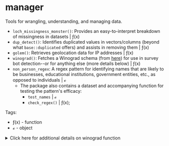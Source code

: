 # manager
Tools for wrangling, understanding, and managing data.

- `loch_missingness_monster()`: Provides an easy-to-interpret breakdown of missingness in datasets | &#402;(x)
- `dup_detect()`: Identifies duplicated values in vectors/columns (beyond what `base::duplicated` offers) and assists in removing them | &#402;(x)
- `golem()`: Retrieves geolocation data for IP addresses | &#402;(x)
- `winograd()`: Fetches a Winograd schema (from [here](https://cs.nyu.edu/~davise/papers/WinogradSchemas/WSCollection.html)) for use in survey bot detection--or for anything else (more details below) | &#402;(x)
- `non_person_regex`: A regex pattern for identifying names that are likely to be businesses, educational institutions, government entities, etc., as opposed to individuals | &#8500;
    - The package also contains a dataset and accompanying function for testing the pattern's efficacy:
        - `test_names` | &#8500;
        - `check_regex()` | &#402;(x);

Tags:
- &#402;(x) - function
- &#8500; - object

<details><summary>Click here for additional details on winograd function</summary><br/>
Each time the function is run, it pulls, via web scraping with rvest, the text of one Winograd schema from the following website (website created by Ernest Davis; available under a CC 4.0 license): https://cs.nyu.edu/~davise/papers/WinogradSchemas/WSCollection.html<br><br>

A Winograd schema is a sentence that includes an ambiguous pronoun that could refer to either of two antecedent nouns. Which noun the pronoun is rightly associated with depends on which of two words/phrases is present elsewhere in the sentence. For example:

*I spread the cloth on the table in order to [protect/display] it.*

If the sentence is written as "...to protect it," then *it* refers to the table. If the sentence is written as "...to display it," then *it* refers to the cloth.

Winograd schemas require commonsense human reasoning, and they're difficult for computers to resolve. Picking a sentence construction (e.g., "...to protect it" or "...to display it") and asking a question that tests one's understanding of the pronoun's identity (e.g., "What is being [protected][displayed]?") can be an effective way to distinguish people and bots in online surveys. (This is especially true if multiple Winograd schemas are presented; the odds of a bot successfully "guessing" its way past three Winograds is just 12.5%.)

I've implemented Winograd schemas to try and preserve data quality when collecting responses via Prolific/Reddit/MTurk/etc. My experience is that they can actually do a bit *too good* of a job of flagging responses as potential bots: It's not hard to give the wrong response to a Winograd schema, especially if you're moving quickly, but I often prefer to be overly conservative in the face of bot risk/low-attention responses.
</details>
